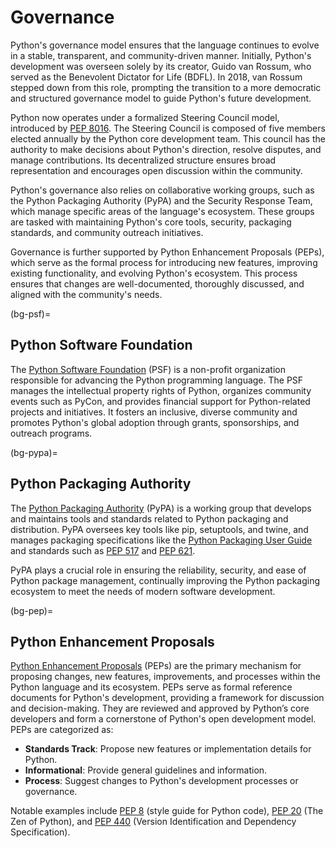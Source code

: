 # Governance

Python's governance model ensures that the language continues to evolve 
in a stable, transparent, and community-driven manner. 
Initially, Python's development was overseen solely by its creator, Guido van Rossum, 
who served as the Benevolent Dictator for Life (BDFL). 
In 2018, van Rossum stepped down from this role, 
prompting the transition to a more democratic 
and structured governance model to guide Python's future development.

Python now operates under a formalized Steering Council model, 
introduced by [PEP 8016](https://peps.python.org/pep-8016/). 
The Steering Council is composed of five members elected annually by the Python core development team. 
This council has the authority to make decisions about Python's direction, 
resolve disputes, and manage contributions. 
Its decentralized structure ensures broad representation 
and encourages open discussion within the community.

Python's governance also relies on collaborative working groups, 
such as the Python Packaging Authority (PyPA) 
and the Security Response Team, 
which manage specific areas of the language's ecosystem. 
These groups are tasked with maintaining Python's core tools,
security, packaging standards, and community outreach initiatives.

Governance is further supported by Python Enhancement Proposals (PEPs), 
which serve as the formal process for introducing new features, 
improving existing functionality, and evolving Python's ecosystem. 
This process ensures that changes are well-documented, thoroughly discussed, 
and aligned with the community's needs.


(bg-psf)=
## Python Software Foundation

The [Python Software Foundation](https://www.python.org/psf-landing/) (PSF) 
is a non-profit organization responsible for advancing the Python programming language. 
The PSF manages the intellectual property rights of Python, 
organizes community events such as PyCon, 
and provides financial support for Python-related projects and initiatives. 
It fosters an inclusive, diverse community and promotes Python's global adoption
through grants, sponsorships, and outreach programs.


(bg-pypa)=
## Python Packaging Authority

The [Python Packaging Authority](https://www.pypa.io/) (PyPA) 
is a working group that develops and maintains tools and standards 
related to Python packaging and distribution. 
PyPA oversees key tools like pip, setuptools, and twine, 
and manages packaging specifications like the
[Python Packaging User Guide](https://packaging.python.org/en/latest/)
and standards such as [PEP 517](https://peps.python.org/pep-0517/)
and [PEP 621](https://peps.python.org/pep-0621/).

PyPA plays a crucial role in ensuring the reliability, 
security, and ease of Python package management, 
continually improving the Python packaging ecosystem 
to meet the needs of modern software development.


(bg-pep)=
## Python Enhancement Proposals

[Python Enhancement Proposals](https://peps.python.org/) (PEPs) 
are the primary mechanism for proposing changes, new features, improvements, 
and processes within the Python language and its ecosystem. 
PEPs serve as formal reference documents for Python's development,
providing a framework for discussion and decision-making.
They are reviewed and approved by Python’s core developers
and form a cornerstone of Python's open development model.
PEPs are categorized as:

- **Standards Track**: Propose new features or implementation details for Python.
- **Informational**: Provide general guidelines and information.
- **Process**: Suggest changes to Python's development processes or governance.

Notable examples include [PEP 8](https://peps.python.org/pep-0008/) (style guide for Python code),
[PEP 20](https://peps.python.org/pep-0020/) (The Zen of Python), and
[PEP 440](https://peps.python.org/pep-0440/) (Version Identification and Dependency Specification).
